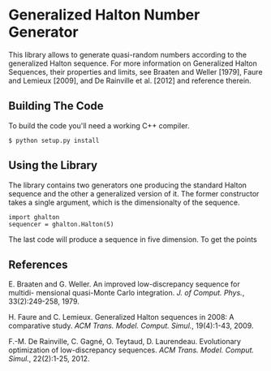 Generalized Halton Number Generator
===================================

This library allows to generate quasi-random numbers according to the
generalized Halton sequence. For more information on Generalized Halton
Sequences, their properties and limits, see Braaten and Weller [1979], Faure
and Lemieux [2009], and De Rainville et al. [2012] and reference therein.


Building The Code
-----------------
To build the code you'll need a working C++ compiler. 

    $ python setup.py install


Using the Library
-----------------
The library contains two generators one producing the standard Halton sequence
and the other a generalized version of it. The former constructor takes a single argument,
which is the dimensionalty of the sequence. 

    import ghalton
    sequencer = ghalton.Halton(5)

The last code will produce a sequence in five dimension. To get the points

    



References
----------
E. Braaten and G. Weller. An improved low-discrepancy sequence for multidi- mensional quasi-Monte Carlo integration. *J. of Comput. Phys.*, 33(2):249-258, 1979.

H. Faure and C. Lemieux. Generalized Halton sequences in 2008: A comparative study. *ACM Trans. Model. Comput. Simul.*, 19(4):1-43, 2009.

F.-M. De Rainville, C. Gagné, O. Teytaud, D. Laurendeau. Evolutionary optimization of low-discrepancy sequences. *ACM Trans. Model. Comput. Simul.*, 22(2):1-25, 2012.
  